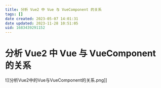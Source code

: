 ```yaml
---
title: 分析 Vue2 中 Vue 与 VueComponent 的关系
tags: []
date created: 2023-05-07 14:01:31
date updated: 2023-11-28 10:51:05
uid: 1683439291152
---
```


# 分析 Vue2 中 Vue 与 VueComponent 的关系

![[分析Vue2中的Vue与VueComponent的关系.png]]
